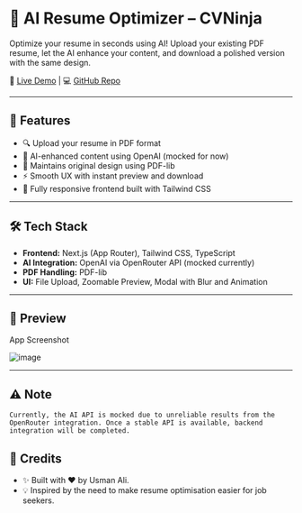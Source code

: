 # 🧠 AI Resume Optimizer – CVNinja

Optimize your resume in seconds using AI! Upload your existing PDF resume, let the AI enhance your content, and download a polished version with the same design.

🚀 [Live Demo](https://cvninja.vercel.app) | 💻 [GitHub Repo](https://github.com/0xDevUsman/AI-Resume-Optimizer.git)

---

## 📌 Features

- 🔍 Upload your resume in PDF format
- 🤖 AI-enhanced content using OpenAI (mocked for now)
- 📄 Maintains original design using PDF-lib
- ⚡ Smooth UX with instant preview and download
- 🎨 Fully responsive frontend built with Tailwind CSS

---

## 🛠 Tech Stack

- **Frontend:** Next.js (App Router), Tailwind CSS, TypeScript
- **AI Integration:** OpenAI via OpenRouter API (mocked currently)
- **PDF Handling:** PDF-lib
- **UI:** File Upload, Zoomable Preview, Modal with Blur and Animation

---

## 📸 Preview

App Screenshot

![image](https://github.com/user-attachments/assets/8eeabd80-8d1a-4955-9347-6ecb468c25be)

---
## ⚠️ Note
```
Currently, the AI API is mocked due to unreliable results from the OpenRouter integration. Once a stable API is available, backend integration will be completed.
```
## 🤝 Credits
- ✨ Built with ❤️ by Usman Ali.
- 💡 Inspired by the need to make resume optimisation easier for job seekers.


